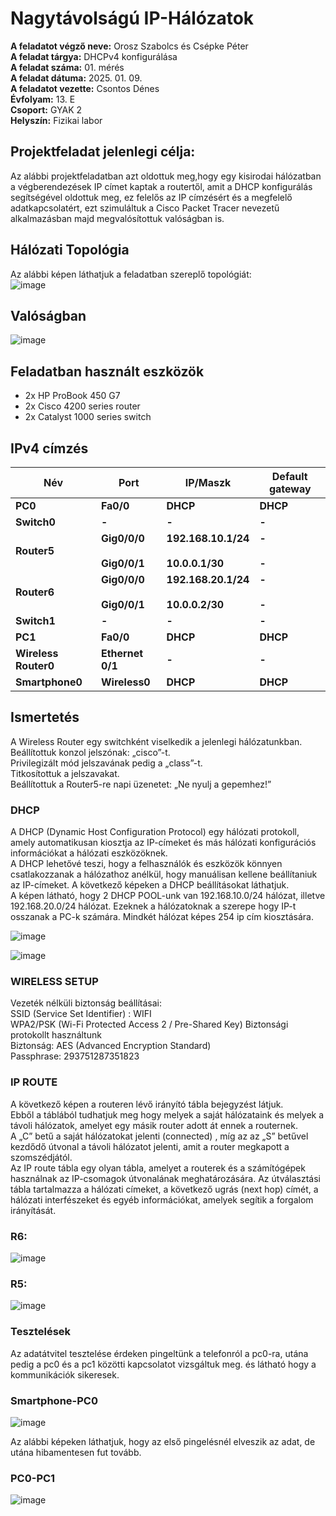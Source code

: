 # Nagytávolságú IP-Hálózatok   
**A feladatot végző neve:** Orosz Szabolcs és Csépke Péter  
**A feladat tárgya:** DHCPv4 konfigurálása  
**A feladat száma:** 01. mérés   
**A feladat dátuma:** 2025. 01. 09.   
**A feladatot vezette:** Csontos Dénes  
**Évfolyam:** 13. E  
**Csoport:** GYAK 2  
**Helyszín:** Fizikai labor  

## Projektfeladat jelenlegi célja:  

Az alábbi projektfeladatban azt oldottuk meg,hogy egy kisirodai hálózatban a végberendezések IP címet kaptak a routertől, amit a DHCP konfigurálás segítségével oldottuk meg, ez felelős az IP címzésért és a megfelelő adatkapcsolatért, ezt szimuláltuk a Cisco Packet Tracer nevezetű alkalmazásban majd megvalósítottuk valóságban is.  

## Hálózati Topológia
  
Az alábbi képen láthatjuk a feladatban szereplő topológiát:  
![image](https://github.com/user-attachments/assets/716f02d5-0442-4d7c-9d10-215abca33d7a)  

## Valóságban  

![image](https://github.com/user-attachments/assets/439bb669-62d7-4b95-9449-5cc44217a3c4)


## Feladatban használt eszközök  
  - 2x HP ProBook 450 G7  
  - 2x Cisco 4200 series router  
  - 2x Catalyst 1000 series switch  
    
## IPv4 címzés  

| **Név** | **Port** | **IP/Maszk** | **Default gateway** |  
| --- | --- | --- | --- |  
| **PC0** | **Fa0/0** | **DHCP** | **DHCP** |  
| **Switch0** | **\-** | **\-** | **\-** |  
| **Router5** | **Gig0/0/0**<br><br>**Gig0/0/1** | **192.168.10.1/24**<br><br>**10.0.0.1/30** | **\-**<br><br>**\-** |  
| **Router6** | **Gig0/0/0**<br><br>**Gig0/0/1** | **192.168.20.1/24**<br><br>**10.0.0.2/30** | **\-**<br><br>**\-** |  
| **Switch1** | **\-** | **\-** | **\-** |  
| **PC1** | **Fa0/0** | **DHCP** | **DHCP** |  
| **Wireless Router0** | **Ethernet 0/1** | **\-** | **\-** |  
| **Smartphone0** | **Wireless0** | **DHCP** | **DHCP** |  

## Ismertetés  
A Wireless Router egy switchként viselkedik a jelenlegi hálózatunkban.  
Beállítottuk konzol jelszónak: „cisco”-t.  
Privilegizált mód jelszavának pedig a „class”-t.  
Titkosítottuk a jelszavakat.  
Beállítottuk a Router5-re napi üzenetet: „Ne nyulj a gepemhez!”  

### DHCP
A DHCP (Dynamic Host Configuration Protocol) egy hálózati protokoll, amely automatikusan kiosztja az IP-címeket és más hálózati konfigurációs információkat a hálózati eszközöknek.  
A DHCP lehetővé teszi, hogy a felhasználók és eszközök könnyen csatlakozzanak a hálózathoz anélkül, hogy manuálisan kellene beállítaniuk az IP-címeket.
A következő képeken a DHCP beállításokat láthatjuk.   
A képen látható, hogy 2 DHCP POOL-unk van 192.168.10.0/24 hálózat, illetve 192.168.20.0/24 hálózat. Ezeknek a hálózatoknak a szerepe hogy IP-t osszanak a PC-k számára. Mindkét hálózat képes 254 ip cím kiosztására.

![image](https://github.com/user-attachments/assets/580bd822-92ff-4c2c-bf88-ca544fa5be42)

![image](https://github.com/user-attachments/assets/ffc252cd-5560-4d86-93e7-14c361d69b9f)

### WIRELESS SETUP   
Vezeték nélküli biztonság beállításai:    
SSID (Service Set Identifier) : WIFI    
WPA2/PSK (Wi-Fi Protected Access 2 / Pre-Shared Key) Biztonsági protokollt használtunk   
Biztonság: AES (Advanced Encryption Standard)   
Passphrase: 293751287351823  

### IP ROUTE

A következő képen a routeren lévő irányító tábla bejegyzést látjuk.  
Ebből a táblából tudhatjuk meg hogy melyek a saját hálózataink és melyek a távoli hálózatok, amelyet egy másik router adott át ennek a routernek.  
A „C” betű a saját hálózatokat jelenti (connected) , míg az az „S” betűvel kezdődő útvonal a távoli hálózatot jelenti, amit a router megkapott a szomszédjától.  
Az IP route tábla egy olyan tábla, amelyet a routerek és a számítógépek használnak az IP-csomagok útvonalának meghatározására. Az útválasztási tábla tartalmazza a hálózati címeket, a következő ugrás (next hop) címét, a hálózati interfészeket és egyéb információkat, amelyek segítik a forgalom irányítását.  

### R6:  
![image](https://github.com/user-attachments/assets/851af274-bcc1-4be9-afac-c8c22db0b625)



### R5:  
![image](https://github.com/user-attachments/assets/636231de-8047-4eea-856f-b08f0d5a418b)


### Tesztelések  

Az adatátvitel tesztelése érdeken pingeltünk a telefonról a pc0-ra, utána pedig a pc0 és a pc1 közötti kapcsolatot vizsgáltuk meg. és látható hogy a kommunikációk sikeresek.  

### Smartphone-PC0 
![image](https://github.com/user-attachments/assets/41fb5f95-fabd-4e18-989c-709c605b8507)


Az alábbi képeken láthatjuk, hogy az első pingelésnél elveszik az adat, de utána hibamentesen fut tovább.  

### PC0-PC1  
![image](https://github.com/user-attachments/assets/849d829a-e462-43c2-b27c-2c72cd85e6db)


